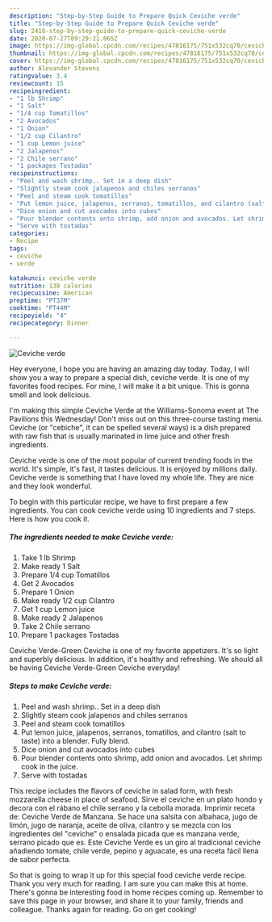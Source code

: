 ```yaml
---
description: "Step-by-Step Guide to Prepare Quick Ceviche verde"
title: "Step-by-Step Guide to Prepare Quick Ceviche verde"
slug: 2418-step-by-step-guide-to-prepare-quick-ceviche-verde
date: 2020-07-27T09:29:21.065Z
image: https://img-global.cpcdn.com/recipes/47816175/751x532cq70/ceviche-verde-recipe-main-photo.jpg
thumbnail: https://img-global.cpcdn.com/recipes/47816175/751x532cq70/ceviche-verde-recipe-main-photo.jpg
cover: https://img-global.cpcdn.com/recipes/47816175/751x532cq70/ceviche-verde-recipe-main-photo.jpg
author: Alexander Stevens
ratingvalue: 3.4
reviewcount: 15
recipeingredient:
- "1 lb Shrimp"
- "1 Salt"
- "1/4 cup Tomatillos"
- "2 Avocados"
- "1 Onion"
- "1/2 cup Cilantro"
- "1 cup Lemon juice"
- "2 Jalapenos"
- "2 Chile serrano"
- "1 packages Tostadas"
recipeinstructions:
- "Peel and wash shrimp.. Set in a deep dish"
- "Slightly steam cook jalapenos and chiles serranos"
- "Peel and steam cook tomatillos"
- "Put lemon juice, jalapenos, serranos, tomatillos, and cilantro (salt to taste) into a blender. Fully blend."
- "Dice onion and cut avocados into cubes"
- "Pour blender contents onto shrimp, add onion and avocados. Let shrimp cook in the juice."
- "Serve with tostadas"
categories:
- Recipe
tags:
- ceviche
- verde

katakunci: ceviche verde 
nutrition: 139 calories
recipecuisine: American
preptime: "PT37M"
cooktime: "PT44M"
recipeyield: "4"
recipecategory: Dinner

---
```



![Ceviche verde](https://img-global.cpcdn.com/recipes/47816175/751x532cq70/ceviche-verde-recipe-main-photo.jpg)

Hey everyone, I hope you are having an amazing day today. Today, I will show you a way to prepare a special dish, ceviche verde. It is one of my favorites food recipes. For mine, I will make it a bit unique. This is gonna smell and look delicious.

I&#39;m making this simple Ceviche Verde at the Williams-Sonoma event at The Pavilions this Wednesday! Don&#39;t miss out on this three-course tasting menu. Ceviche (or &#34;cebiche&#34;, it can be spelled several ways) is a dish prepared with raw fish that is usually marinated in lime juice and other fresh ingredients.

Ceviche verde is one of the most popular of current trending foods in the world. It's simple, it's fast, it tastes delicious. It is enjoyed by millions daily. Ceviche verde is something that I have loved my whole life. They are nice and they look wonderful.


To begin with this particular recipe, we have to first prepare a few ingredients. You can cook ceviche verde using 10 ingredients and 7 steps. Here is how you cook it.

<!--inarticleads1-->

##### The ingredients needed to make Ceviche verde:

1. Take 1 lb Shrimp
1. Make ready 1 Salt
1. Prepare 1/4 cup Tomatillos
1. Get 2 Avocados
1. Prepare 1 Onion
1. Make ready 1/2 cup Cilantro
1. Get 1 cup Lemon juice
1. Make ready 2 Jalapenos
1. Take 2 Chile serrano
1. Prepare 1 packages Tostadas


Ceviche Verde-Green Ceviche is one of my favorite appetizers. It&#39;s so light and superbly delicious. In addition, it&#39;s healthy and refreshing. We should all be having Ceviche Verde-Green Ceviche everyday! 

<!--inarticleads2-->

##### Steps to make Ceviche verde:

1. Peel and wash shrimp.. Set in a deep dish
1. Slightly steam cook jalapenos and chiles serranos
1. Peel and steam cook tomatillos
1. Put lemon juice, jalapenos, serranos, tomatillos, and cilantro (salt to taste) into a blender. Fully blend.
1. Dice onion and cut avocados into cubes
1. Pour blender contents onto shrimp, add onion and avocados. Let shrimp cook in the juice.
1. Serve with tostadas


This recipe includes the flavors of ceviche in salad form, with fresh mozzarella cheese in place of seafood. Sirve el ceviche en un plato hondo y decora con el rábano el chile serrano y la cebolla morada. Imprimir receta de: Ceviche Verde de Manzana. Se hace una salsita con albahaca, jugo de limón, jugo de naranja, aceite de oliva, cilantro y se mezcla con los ingredientes del &#34;ceviche&#34; o ensalada picada que es manzana verde, serrano picado que es. Este Ceviche Verde es un giro al tradicional ceviche añadiendo tomate, chile verde, pepino y aguacate, es una receta fácil llena de sabor perfecta. 

So that is going to wrap it up for this special food ceviche verde recipe. Thank you very much for reading. I am sure you can make this at home. There's gonna be interesting food in home recipes coming up. Remember to save this page in your browser, and share it to your family, friends and colleague. Thanks again for reading. Go on get cooking!
